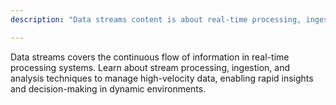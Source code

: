 ```yaml
---
description: "Data streams content is about real-time processing, ingestion, analysis, high-velocity data, rapid insights and agile decision-making."

---
```

Data streams covers the continuous flow of information in real-time processing systems. Learn about stream processing, ingestion, and analysis techniques to manage high-velocity data, enabling rapid insights and decision-making in dynamic environments.
